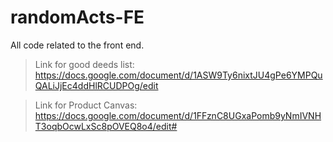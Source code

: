 # randomActs-FE

All code related to the front end.

> Link for good deeds list: https://docs.google.com/document/d/1ASW9Ty6nixtJU4gPe6YMPQuQALiJjEc4ddHlRCUDPOg/edit

> Link for Product Canvas: https://docs.google.com/document/d/1FFznC8UGxaPomb9yNmIVNHT3oqbOcwLxSc8pOVEQ8o4/edit#
